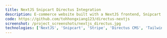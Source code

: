 ```yaml
---
title: NextJS Snipcart Directus Integration
description: E-commerce website built with a NextJS frontend, Snipcart and Directus CMS.
code: https://github.com/tohhongxiang123/directus-nextjs
screenshot: /project_screenshots/nextjs_directus.jpg
technologies: ['NextJS', 'Snipcart', 'Stripe', 'Directus CMS', 'TailwindCSS']
---
```

